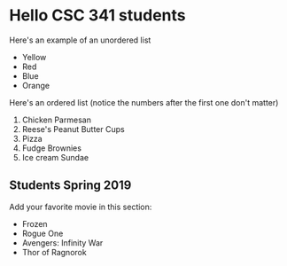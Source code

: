 # Hello CSC 341 students

Here's an example of an unordered list
* Yellow
* Red
* Blue
* Orange

Here's an ordered list (notice the numbers after the first one don't matter)
1. Chicken Parmesan
3. Reese's Peanut Butter Cups
2. Pizza
5. Fudge Brownies
6. Ice cream Sundae

## Students Spring 2019
Add your favorite movie in this section:
* Frozen
* Rogue One
* Avengers: Infinity War
* Thor of Ragnorok
